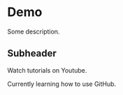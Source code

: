 # Demo

Some description.


## Subheader

Watch tutorials on Youtube.

Currently learning how to use GitHub.